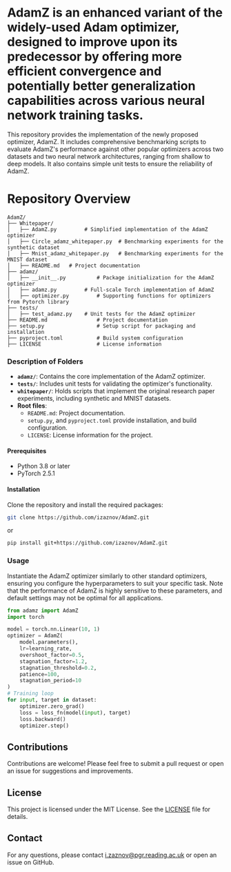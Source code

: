 # AdamZ is an enhanced variant of the widely-used Adam optimizer, designed to improve upon its predecessor by offering more efficient convergence and potentially better generalization capabilities across various neural network training tasks.

This repository provides the implementation of the newly proposed optimizer, AdamZ. It includes comprehensive benchmarking scripts to evaluate AdamZ's performance against other popular optimizers across two datasets and two neural network architectures, ranging from shallow to deep models. It also contains simple unit tests to ensure the reliability of AdamZ.

# Repository Overview
```
AdamZ/
├── Whitepaper/
│   ├── AdamZ.py         # Simplified implementation of the AdamZ optimizer
│   ├── Circle_adamz_whitepaper.py  # Benchmarking experiments for the synthetic dataset
│   ├── Mnist_adamz_whitepaper.py   # Benchmarking experiments for the MNIST dataset
│   ├── README.md   # Project documentation
├── adamz/
│   ├── __init__.py          # Package initialization for the AdamZ optimizer 
│   ├── adamz.py         # Full-scale Torch implementation of AdamZ
│   ├── optimizer.py         # Supporting functions for optimizers from Pytorch library
├── tests/
│   ├── test_adamz.py    # Unit tests for the AdamZ optimizer
├── README.md                # Project documentation
├── setup.py                 # Setup script for packaging and installation
├── pyproject.toml           # Build system configuration
├── LICENSE                  # License information
```

### Description of Folders
- **`adamz/`**: Contains the core implementation of the AdamZ optimizer.
- **`tests/`**: Includes unit tests for validating the optimizer's functionality.
- **`whitepaper/`**: Holds scripts that implement the original research paper experiments, including synthetic and MNIST datasets.
- **Root files**:
  - `README.md`: Project documentation.
  - `setup.py`, and `pyproject.toml` provide installation, and build configuration.
  - `LICENSE`: License information for the project.

#### Prerequisites

- Python 3.8 or later
- PyTorch 2.5.1

#### Installation

Clone the repository and install the required packages:

```bash
git clone https://github.com/izaznov/AdamZ.git
```
or 
```bash
pip install git+https://github.com/izaznov/AdamZ.git
```

### Usage
Instantiate the AdamZ optimizer similarly to other standard optimizers, ensuring you configure the hyperparameters to suit your specific task. Note that the performance of AdamZ is highly sensitive to these parameters, and default settings may not be optimal for all applications.

```python
from adamz import AdamZ
import torch

model = torch.nn.Linear(10, 1)
optimizer = AdamZ(
    model.parameters(),
    lr=learning_rate,
    overshoot_factor=0.5,
    stagnation_factor=1.2,
    stagnation_threshold=0.2,
    patience=100,
    stagnation_period=10
)
# Training loop
for input, target in dataset:
    optimizer.zero_grad()
    loss = loss_fn(model(input), target)
    loss.backward()
    optimizer.step()
```

## Contributions

Contributions are welcome! Please feel free to submit a pull request or open an issue for suggestions and improvements.

## License

This project is licensed under the MIT License. See the [LICENSE](LICENSE) file for details.

## Contact

For any questions, please contact i.zaznov@pgr.reading.ac.uk or open an issue on GitHub.

